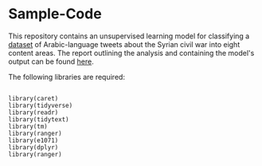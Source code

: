 # Sample-Code

This repository contains an unsupervised learning model for classifying a [dataset](https://d1p17r2m4rzlbo.cloudfront.net/wp-content/uploads/2017/04/a910602.csv) of Arabic-language tweets about the Syrian civil war into eight content areas. The report outlining the analysis and containing the model's output can be found [here](https://github.com/cfss-fa19/hw09/blob/6d58d6dc10038d97e1b6dbe4c0985a9739c6840f/Homework-9.Rmd).

The following libraries are required:

```{r}

library(caret)
library(tidyverse)
library(readr)
library(tidytext)
library(tm)
library(ranger)
library(e1071)
library(dplyr)
library(ranger)

```
